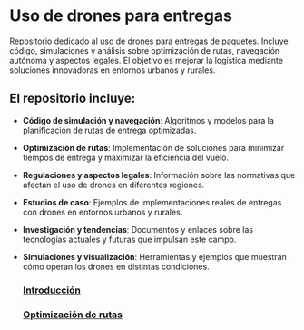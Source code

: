 # Uso de drones para entregas
Repositorio dedicado al uso de drones para entregas de paquetes. Incluye código, simulaciones y análisis sobre optimización de rutas, navegación autónoma y aspectos legales. El objetivo es mejorar la logística mediante soluciones innovadoras en entornos urbanos y rurales.

## El repositorio incluye:

- **Código de simulación y navegación**: Algoritmos y modelos para la planificación de rutas de entrega optimizadas.
- **Optimización de rutas**: Implementación de soluciones para minimizar tiempos de entrega y maximizar la eficiencia del vuelo.
- **Regulaciones y aspectos legales**: Información sobre las normativas que afectan el uso de drones en diferentes regiones.
- **Estudios de caso**: Ejemplos de implementaciones reales de entregas con drones en entornos urbanos y rurales.
- **Investigación y tendencias**: Documentos y enlaces sobre las tecnologías actuales y futuras que impulsan este campo.
- **Simulaciones y visualización**: Herramientas y ejemplos que muestran cómo operan los drones en distintas condiciones.

  ### [Introducción](introduccion.md)
  ### [Optimización de rutas](optimizacion_rutas.md)
